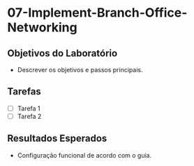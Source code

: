 # 07-Implement-Branch-Office-Networking

## Objetivos do Laboratório

- Descrever os objetivos e passos principais.

## Tarefas
- [ ] Tarefa 1
- [ ] Tarefa 2

## Resultados Esperados
- Configuração funcional de acordo com o guia.

